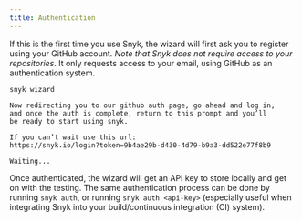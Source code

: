 ```yaml
---
title: Authentication
---
```


If this is the first time you use Snyk, the wizard will first ask you to register using your GitHub account. *Note that Snyk does not require access to your repositories*. It only requests access to your email, using GitHub as an authentication system.

```console
snyk wizard

Now redirecting you to our github auth page, go ahead and log in,
and once the auth is complete, return to this prompt and you’ll
be ready to start using snyk.

If you can’t wait use this url:
https://snyk.io/login?token=9b4ae29b-d430-4d79-b9a3-dd522e77f8b9

Waiting...
```

Once authenticated, the wizard will get an API key to store locally and get on with the testing. The same authentication process can be done by running `snyk auth`, or running `snyk auth <api-key>` (especially useful when integrating Snyk into your build/continuous integration (CI) system).
